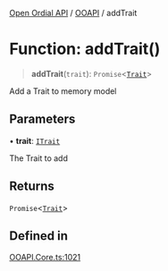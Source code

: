 [Open Ordial API](../../README.md) / [OOAPI](../README.md) / addTrait

# Function: addTrait()

> **addTrait**(`trait`): `Promise`\<[`Trait`](../classes/Trait.md)\>

Add a Trait to memory model

## Parameters

• **trait**: [`ITrait`](../interfaces/ITrait.md)

The Trait to add

## Returns

`Promise`\<[`Trait`](../classes/Trait.md)\>

## Defined in

[OOAPI.Core.ts:1021](https://github.com/sagaverse-io/SagaverseOrdinalAPI/blob/90d228bc8061a836e19a66b3b1e83f3192c2e482/src/OOAPI.Core.ts#L1021)
